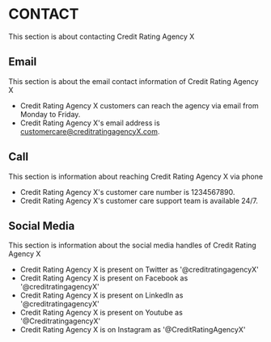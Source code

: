 # CONTACT

This section is about contacting Credit Rating Agency X

## Email

This section is about the email contact information of Credit Rating Agency X

- Credit Rating Agency X customers can reach the agency via email from Monday to Friday.
- Credit Rating Agency X's email address is customercare@creditratingagencyX.com.

## Call

This section is information about reaching Credit Rating Agency X via phone

- Credit Rating Agency X's customer care number is 1234567890.
- Credit Rating Agency X's customer care support team is available 24/7.

## Social Media

This section is information about the social media handles of Credit Rating Agency X

- Credit Rating Agency X is present on Twitter as '@creditratingagencyX'
- Credit Rating Agency X is present on Facebook as '@creditratingagencyX'
- Credit Rating Agency X is present on LinkedIn as '@creditratingagencyX'
- Credit Rating Agency X is present on Youtube as '@CreditratingagencyX'
- Credit Rating Agency X is on Instagram as '@CreditRatingAgencyX'